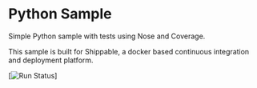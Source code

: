 Python Sample
=====================

Simple Python sample with tests using Nose and Coverage.

This sample is built for Shippable, a docker based continuous integration and deployment platform.

[![Run Status](https://apibeta.shippable.com/projects/56c74689c77dae78a8e73415/badge?branch=master)]

